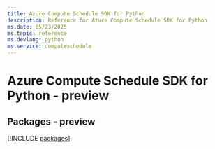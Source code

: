 ```yaml
---
title: Azure Compute Schedule SDK for Python
description: Reference for Azure Compute Schedule SDK for Python
ms.date: 05/23/2025
ms.topic: reference
ms.devlang: python
ms.service: computeschedule
---
```

# Azure Compute Schedule SDK for Python - preview
## Packages - preview
[!INCLUDE [packages](compute-schedule-index.md)]
